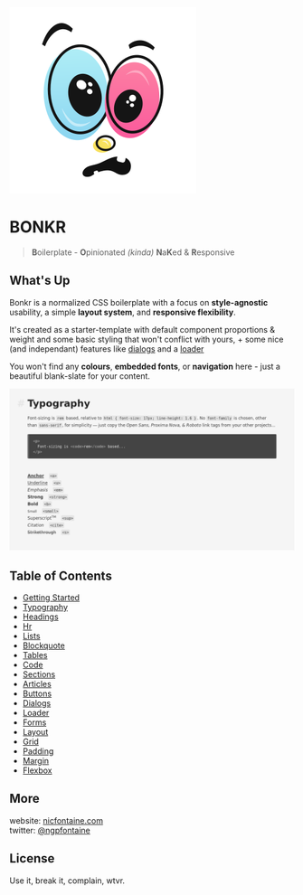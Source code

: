 ![bonkr](./img/bonkr-logo-330x.png)   

# BONKR
> **B**oilerplate - **O**pinionated _(kinda)_ **N**a**K**ed &amp; **R**esponsive   

## What's Up

Bonkr is a normalized CSS boilerplate with a focus on **style-agnostic** usability, a simple **layout system**, and **responsive flexibility**.   

It's created as a starter-template with default component proportions & weight and some basic styling that won't conflict with yours, + some nice (and independant) features like [dialogs](https://nicfontaine.com/dev/bonkr#dialogs#dialogs) and a [loader](https://nicfontaine.com/dev/bonkr#dialogs)    

You won't find any **colours**, **embedded fonts**, or **navigation** here - just a beautiful blank-slate for your content.

![screenshot](./img/bonkr-screen-01-c.png)

## Table of Contents
- [Getting Started](https://nicfontaine.com/dev/bonkr#getting-started)
- [Typography](https://nicfontaine.com/dev/bonkr#typography)
- [Headings](https://nicfontaine.com/dev/bonkr#headings)
- [Hr](https://nicfontaine.com/dev/bonkr#hr)
- [Lists](https://nicfontaine.com/dev/bonkr#lists)
- [Blockquote](https://nicfontaine.com/dev/bonkr#blockquote)
- [Tables](https://nicfontaine.com/dev/bonkr#tables)
- [Code](https://nicfontaine.com/dev/bonkr#code)
- [Sections](https://nicfontaine.com/dev/bonkr#sections)
- [Articles](https://nicfontaine.com/dev/bonkr#articles)
- [Buttons](https://nicfontaine.com/dev/bonkr#buttons)
- [Dialogs](https://nicfontaine.com/dev/bonkr#dialogs)
- [Loader](https://nicfontaine.com/dev/bonkr#loader)
- [Forms](https://nicfontaine.com/dev/bonkr#forms)
- [Layout](https://nicfontaine.com/dev/bonkr#layout)
- [Grid](https://nicfontaine.com/dev/bonkr#grid)
- [Padding](https://nicfontaine.com/dev/bonkr#padding)
- [Margin](https://nicfontaine.com/dev/bonkr#margin)
- [Flexbox](https://nicfontaine.com/dev/bonkr#flexbox)

## More
website: [nicfontaine.com](https://nicfontaine.com)  
twitter: [@ngpfontaine](https://twitter.com/ngpfontaine)

## License
Use it, break it, complain, wtvr.
